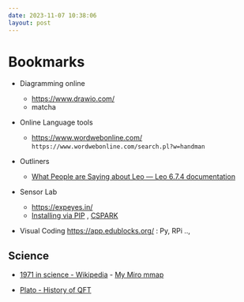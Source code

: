 ```yaml
---
date: 2023-11-07 10:38:06
layout: post
---
```


# Bookmarks

- Diagramming online
    - https://www.drawio.com/
    - matcha
- Online Language tools
    - https://www.wordwebonline.com/
    `https://www.wordwebonline.com/search.pl?w=handman`
- Outliners
    - [What People are Saying about Leo &#8212; Leo 6.7.4 documentation](https://leo-editor.github.io/leo-editor/testimonials.html)

- Sensor Lab
    - https://expeyes.in/
    - [Installing via PIP](https://csparkresearch.in/installers/install-via-pip.html) , [CSPARK](https://csparkresearch.in/seelab3)

- Visual Coding https://app.edublocks.org/ : Py, RPi ..,
## Science

- [1971 in science - Wikipedia](https://en.wikipedia.org/wiki/1971_in_science) - [My Miro mmap](https://miro.com/app/board/uXjVM0VMK3k=/)

-  [Plato - History of QFT](https://plato.stanford.edu/entries/quantum-field-theory/qft-history.html) 